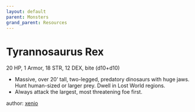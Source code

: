 ```yaml
---
layout: default
parent: Monsters
grand_parent: Resources
---
```


# Tyrannosaurus Rex
20 HP, 1 Armor, 18 STR, 12 DEX, bite (d10+d10)
-   Massive, over 20’ tall, two-legged, predatory dinosaurs with huge jaws. Hunt human-sized or larger prey. Dwell in Lost World regions.
-   Always attack the largest, most threatening foe first.

author: [xenio](https://xenioinabottle.blogspot.com)
